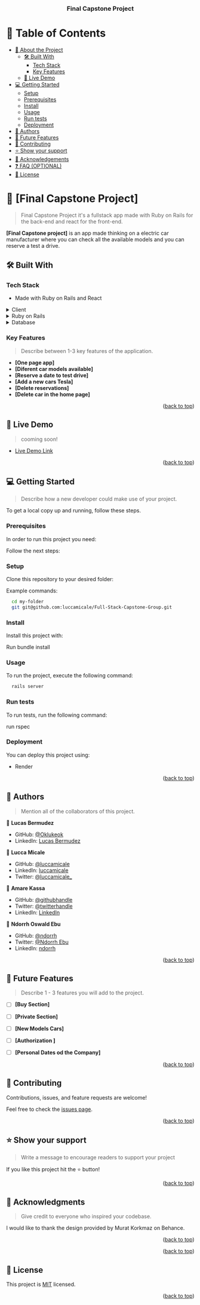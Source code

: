 <a name="readme-top"></a>


<div align="center">
  
  <br/>

  <h3><b>Final Capstone Project</b></h3>

</div>

# 📗 Table of Contents

- [📖 About the Project](#about-project)
  - [🛠 Built With](#built-with)
    - [Tech Stack](#tech-stack)
    - [Key Features](#key-features)
  - [🚀 Live Demo](#live-demo)
- [💻 Getting Started](#getting-started)
  - [Setup](#setup)
  - [Prerequisites](#prerequisites)
  - [Install](#install)
  - [Usage](#usage)
  - [Run tests](#run-tests)
  - [Deployment](#triangular_flag_on_post-deployment)
- [👥 Authors](#authors)
- [🔭 Future Features](#future-features)
- [🤝 Contributing](#contributing)
- [⭐️ Show your support](#support)
- [🙏 Acknowledgements](#acknowledgements)
- [❓ FAQ (OPTIONAL)](#faq)
- [📝 License](#license)


# 📖 [Final Capstone Project] <a name="about-project"></a>

> Final Capstone Project it's a fullstack app made with Ruby on Rails for the back-end and react for the front-end.

**[Final Capstone project]** is an app made thinking on a electric car manufacturer where you can check all the available models and you can reserve a test a drive.

## 🛠 Built With <a name="built-with"></a>

### Tech Stack <a name="tech-stack"></a>

- Made with Ruby on Rails and React

<details>
  <summary>Client</summary>
  <ul>
    <li><a href="https://reactjs.org/">React.js</a></li>
  </ul>
</details>

<details>
  <summary>Ruby on Rails</summary>
  <ul>
    <li><a href="https://rubyonrails.org/">Rails</a></li>
  </ul>
</details>

<details>
<summary>Database</summary>
  <ul>
    <li><a href="https://www.postgresql.org/">PostgreSQL</a></li>
  </ul>
</details>


### Key Features <a name="key-features"></a>

> Describe between 1-3 key features of the application.

- **[One page app]**
- **[Diferent car models available]**
- **[Reserve a date to test drive]**
- **[Add a new cars Tesla]**
- **[Delete reservations]**
- **[Delete car in the home page]**

<p align="right">(<a href="#readme-top">back to top</a>)</p>


## 🚀 Live Demo <a name="live-demo"></a>

> cooming soon!

- [Live Demo Link](https://reserve-tesla-car.onrender.com/)

<p align="right">(<a href="#readme-top">back to top</a>)</p>


## 💻 Getting Started <a name="getting-started"></a>

> Describe how a new developer could make use of your project.

To get a local copy up and running, follow these steps.

### Prerequisites

In order to run this project you need:

Follow the next steps:

### Setup

Clone this repository to your desired folder:


Example commands:

```sh
  cd my-folder
  git git@github.com:luccamicale/Full-Stack-Capstone-Group.git
```
### Install

Install this project with:

Run bundle install

### Usage

To run the project, execute the following command:

```sh
  rails server
```


### Run tests

To run tests, run the following command:

run rspec

### Deployment

You can deploy this project using:

- Render

<p align="right">(<a href="#readme-top">back to top</a>)</p>


## 👥 Authors <a name="authors"></a>

> Mention all of the collaborators of this project.

👤 **Lucas Bermudez**

- GitHub: [@Oklukeok](https://github.com/Oklukeok)
- LinkedIn: [Lucas Bermudez](https://linkedin.com/in/lucas-bermudez/)


👤 **Lucca Micale**

- GitHub: [@luccamicale](https://github.com/luccamicale)
- LinkedIn: [luccamicale](https://www.linkedin.com/in/luccamicale/)
- Twitter: [@luccamicale_](https://twitter.com/LuccaMicale_)

👤 **Amare Kassa**

- GitHub: [@githubhandle](https://github.com/amare1990)
- Twitter: [@twitterhandle](https://twitter.com/amaremek)
- LinkedIn: [LinkedIn](https://www.linkedin.com/in/amaremek/)


👤 **Ndorrh Oswald Ebu**

- GitHub: [@ndorrh](https://github.com/ndorrh)
- Twitter: [@Ndorrh Ebu](https://twitter.com/NdorrhEbu)
- LinkedIn: [ndorrh](https://linkedin.com/in/ndorrhoswaldebu)


<p align="right">(<a href="#readme-top">back to top</a>)</p>


## 🔭 Future Features <a name="future-features"></a>

> Describe 1 - 3 features you will add to the project.

- [ ] **[Buy Section]**
- [ ] **[Private Section]**
- [ ] **[New Models Cars]**
- [ ] **[Authorization ]**
- [ ] **[Personal Dates od the Company]**


<p align="right">(<a href="#readme-top">back to top</a>)</p>


## 🤝 Contributing <a name="contributing"></a>

Contributions, issues, and feature requests are welcome!

Feel free to check the [issues page](../../issues/).

<p align="right">(<a href="#readme-top">back to top</a>)</p>

<!-- SUPPORT -->

## ⭐️ Show your support <a name="support"></a>

> Write a message to encourage readers to support your project

If you like this project hit the ⭐️ button!

<p align="right">(<a href="#readme-top">back to top</a>)</p>

<!-- ACKNOWLEDGEMENTS -->

## 🙏 Acknowledgments <a name="acknowledgements"></a>

> Give credit to everyone who inspired your codebase.

I would like to thank the design provided by Murat Korkmaz on Behance.

<p align="right">(<a href="#readme-top">back to top</a>)</p>


<p align="right">(<a href="#readme-top">back to top</a>)</p>

<!-- LICENSE -->

## 📝 License <a name="license"></a>

This project is [MIT](https://github.com/luccamicale/Full-Stack-Capstone-Group/community/license/new?branch=dev&filename=LICENSE&template=mit) licensed.


<p align="right">(<a href="#readme-top">back to top</a>)</p>